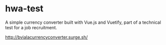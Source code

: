 # hwa-test

A simple currency converter built with Vue.js and Vuetify, part of a technical test for a job recruitment.  
  
http://bvialacurrencyconverter.surge.sh/  

